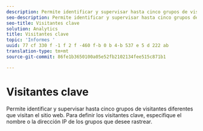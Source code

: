 ```yaml
---
description: Permite identificar y supervisar hasta cinco grupos de visitantes diferentes que visitan el sitio web. Para definir los visitantes clave, especifique el nombre o la dirección IP de los grupos que desee rastrear.
seo-description: Permite identificar y supervisar hasta cinco grupos de visitantes diferentes que visitan el sitio web. Para definir los visitantes clave, especifique el nombre o la dirección IP de los grupos que desee rastrear.
seo-title: Visitantes clave
solution: Analytics
title: Visitantes clave
topic: 'Informes '
uuid: 77 cf 330 f -1 f 2 f -460 f-b 0 b 4-b 537 e 5 d 222 ab
translation-type: tm+mt
source-git-commit: 86fe1b3650100a05e52fb2102134fee515c871b1

---
```



# Visitantes clave

Permite identificar y supervisar hasta cinco grupos de visitantes diferentes que visitan el sitio web. Para definir los visitantes clave, especifique el nombre o la dirección IP de los grupos que desee rastrear.


